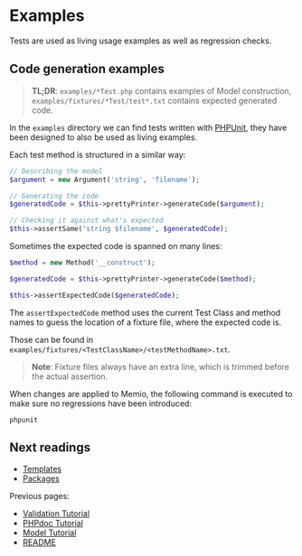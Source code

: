# Examples

Tests are used as living usage examples as well as regression checks.

## Code generation examples

> **TL;DR**: `examples/*Test.php` contains examples of Model construction,
> `examples/fixtures/*Test/test*.txt` contains expected generated code.

In the `examples` directory we can find tests written with [PHPUnit](https://phpunit.de/),
they have been designed to also be used as living examples.

Each test method is structured in a similar way:

```php
// Describing the model
$argument = new Argument('string', 'filename');

// Generating the code
$generatedCode = $this->prettyPrinter->generateCode($argument);

// Checking it against what's expected
$this->assertSame('string $filename', $generatedCode);
```

Sometimes the expected code is spanned on many lines:

```php
$method = new Method('__construct');

$generatedCode = $this->prettyPrinter->generateCode($method);

$this->assertExpectedCode($generatedCode);
```

The `assertExpectedCode` method uses the current Test Class and method names to
guess the location of a fixture file, where the expected code is.

Those can be found in `examples/fixtures/<TestClassName>/<testMethodName>.txt`.

> **Note**: Fixture files always have an extra line, which is trimmed before the
> actual assertion.

When changes are applied to Memio, the following command is executed to make
sure no regressions have been introduced:

    phpunit

## Next readings

* [Templates](05-templates.md)
* [Packages](06-packages.md)

Previous pages:

* [Validation Tutorial](03-validation-tutorial.md)
* [PHPdoc Tutorial](02-phpdoc-tutorial.md)
* [Model Tutorial](01-model-tutorial.md)
* [README](../README.md)
